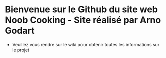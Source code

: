 # Bienvenue sur le Github du site web Noob Cooking - Site réalisé par Arno Godart

* Veuillez vous rendre sur le wiki pour obtenir toutes les informations sur le projet
